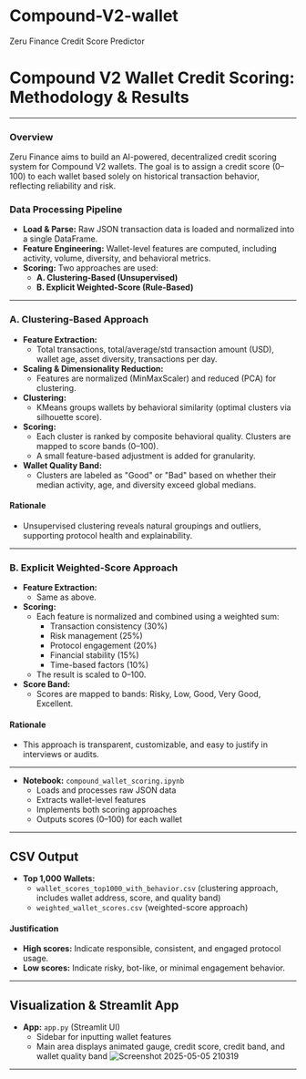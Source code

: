 # Compound-V2-wallet
Zeru Finance Credit Score Predictor

# Compound V2 Wallet Credit Scoring: Methodology & Results

---


### Overview
Zeru Finance aims to build an AI-powered, decentralized credit scoring system for Compound V2 wallets. The goal is to assign a credit score (0–100) to each wallet based solely on historical transaction behavior, reflecting reliability and risk.

### Data Processing Pipeline
- **Load & Parse:** Raw JSON transaction data is loaded and normalized into a single DataFrame.
- **Feature Engineering:** Wallet-level features are computed, including activity, volume, diversity, and behavioral metrics.
- **Scoring:** Two approaches are used:
  - **A. Clustering-Based (Unsupervised)**
  - **B. Explicit Weighted-Score (Rule-Based)**

---

### A. Clustering-Based Approach
- **Feature Extraction:**
  - Total transactions, total/average/std transaction amount (USD), wallet age, asset diversity, transactions per day.
- **Scaling & Dimensionality Reduction:**
  - Features are normalized (MinMaxScaler) and reduced (PCA) for clustering.
- **Clustering:**
  - KMeans groups wallets by behavioral similarity (optimal clusters via silhouette score).
- **Scoring:**
  - Each cluster is ranked by composite behavioral quality. Clusters are mapped to score bands (0–100).
  - A small feature-based adjustment is added for granularity.
- **Wallet Quality Band:**
  - Clusters are labeled as "Good" or "Bad" based on whether their median activity, age, and diversity exceed global medians.

#### Rationale
- Unsupervised clustering reveals natural groupings and outliers, supporting protocol health and explainability.

---

### B. Explicit Weighted-Score Approach
- **Feature Extraction:**
  - Same as above.
- **Scoring:**
  - Each feature is normalized and combined using a weighted sum:
    - Transaction consistency (30%)
    - Risk management (25%)
    - Protocol engagement (20%)
    - Financial stability (15%)
    - Time-based factors (10%)
  - The result is scaled to 0–100.
- **Score Band:**
  - Scores are mapped to bands: Risky, Low, Good, Very Good, Excellent.

#### Rationale
- This approach is transparent, customizable, and easy to justify in interviews or audits.

---


- **Notebook:** `compound_wallet_scoring.ipynb`
  - Loads and processes raw JSON data
  - Extracts wallet-level features
  - Implements both scoring approaches
  - Outputs scores (0–100) for each wallet

---

## CSV Output

- **Top 1,000 Wallets:**
  - `wallet_scores_top1000_with_behavior.csv` (clustering approach, includes wallet address, score, and quality band)
  - `weighted_wallet_scores.csv` (weighted-score approach)



#### Justification
- **High scores:** Indicate responsible, consistent, and engaged protocol usage.
- **Low scores:** Indicate risky, bot-like, or minimal engagement behavior.

---

## Visualization & Streamlit App

- **App:** `app.py` (Streamlit UI)
  - Sidebar for inputting wallet features
  - Main area displays animated gauge, credit score, credit band, and wallet quality band
![Screenshot 2025-05-05 210319](https://github.com/user-attachments/assets/be26db55-a05b-4952-8873-5a2f448e8b6f)


---

